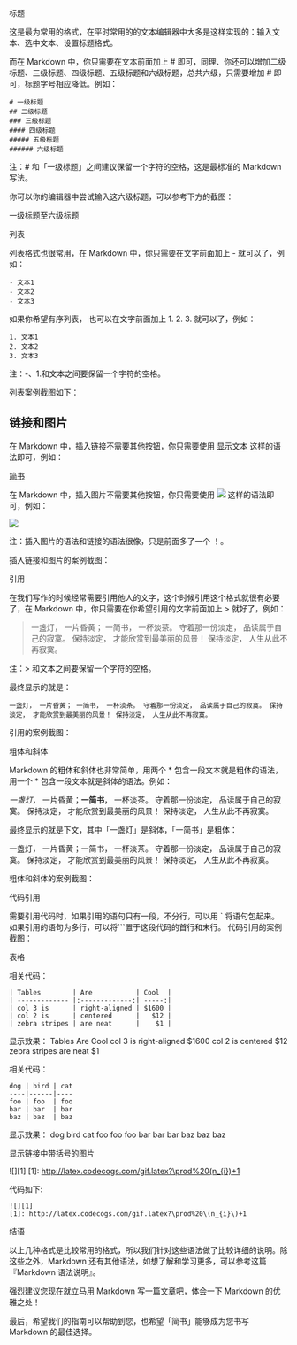 标题

这是最为常用的格式，在平时常用的的文本编辑器中大多是这样实现的：输入文本、选中文本、设置标题格式。

而在 Markdown 中，你只需要在文本前面加上 # 即可，同理、你还可以增加二级标题、三级标题、四级标题、五级标题和六级标题，总共六级，只需要增加 # 即可，标题字号相应降低。例如：

    # 一级标题
    ## 二级标题
    ### 三级标题
    #### 四级标题
    ##### 五级标题
    ###### 六级标题 

注：# 和「一级标题」之间建议保留一个字符的空格，这是最标准的 Markdown 写法。

你可以你的编辑器中尝试输入这六级标题，可以参考下方的截图：

一级标题至六级标题

列表

列表格式也很常用，在 Markdown 中，你只需要在文字前面加上 - 就可以了，例如：

    - 文本1
    - 文本2
    - 文本3

如果你希望有序列表，
也可以在文字前面加上 1. 2. 3. 就可以了，例如：

    1. 文本1
    2. 文本2
    3. 文本3

注：-、1.和文本之间要保留一个字符的空格。

列表案例截图如下：

<h2 id="picture"> 链接和图片</h2>

在 Markdown 中，插入链接不需要其他按钮，你只需要使用 [显示文本](链接地址) 这样的语法即可，例如：

[简书](http://www.jianshu.com)

在 Markdown 中，插入图片不需要其他按钮，你只需要使用 ![](图片链接地址) 这样的语法即可，例如：

![](http://upload-images.jianshu.io/upload_images/259-0ad0d0bfc1c608b6.jpg?imageMogr2/auto-orient/strip%7CimageView2/2/w/1240)

注：插入图片的语法和链接的语法很像，只是前面多了一个 ！。

插入链接和图片的案例截图：

引用

在我们写作的时候经常需要引用他人的文字，这个时候引用这个格式就很有必要了，在 Markdown 中，你只需要在你希望引用的文字前面加上 > 就好了，例如：

> 一盏灯， 一片昏黄； 一简书， 一杯淡茶。 守着那一份淡定， 品读属于自己的寂寞。 保持淡定， 才能欣赏到最美丽的风景！ 保持淡定， 人生从此不再寂寞。

注：> 和文本之间要保留一个字符的空格。

最终显示的就是：

    一盏灯， 一片昏黄； 一简书， 一杯淡茶。 守着那一份淡定， 品读属于自己的寂寞。 保持淡定， 才能欣赏到最美丽的风景！ 保持淡定， 人生从此不再寂寞。

引用的案例截图：

粗体和斜体

Markdown 的粗体和斜体也非常简单，用两个 * 包含一段文本就是粗体的语法，用一个 * 包含一段文本就是斜体的语法。例如：

 *一盏灯*， 一片昏黄；**一简书**， 一杯淡茶。 守着那一份淡定， 品读属于自己的寂寞。 保持淡定， 才能欣赏到最美丽的风景！ 保持淡定， 人生从此不再寂寞。

最终显示的就是下文，其中「一盏灯」是斜体，「一简书」是粗体：

一盏灯， 一片昏黄；一简书， 一杯淡茶。 守着那一份淡定， 品读属于自己的寂寞。 保持淡定， 才能欣赏到最美丽的风景！ 保持淡定， 人生从此不再寂寞。

粗体和斜体的案例截图：

代码引用

需要引用代码时，如果引用的语句只有一段，不分行，可以用 ` 将语句包起来。
如果引用的语句为多行，可以将```置于这段代码的首行和末行。
代码引用的案例截图：

表格

相关代码：

    | Tables        | Are           | Cool  |
    | ------------- |:-------------:| -----:|
    | col 3 is      | right-aligned | $1600 |
    | col 2 is      | centered      |   $12 |
    | zebra stripes | are neat      |    $1 |

显示效果：
Tables     Are     Cool
col 3 is     right-aligned     $1600
col 2 is     centered     $12
zebra stripes     are neat     $1

<p></p>
相关代码：

    dog | bird | cat
    ----|------|----
    foo | foo  | foo
    bar | bar  | bar
    baz | baz  | baz

显示效果：
dog     bird     cat
foo     foo     foo
bar     bar     bar
baz     baz     baz

<p></p>
显示链接中带括号的图片

![][1]
[1]: http://latex.codecogs.com/gif.latex?\prod%20(n_{i})+1

代码如下:

    ![][1]
    [1]: http://latex.codecogs.com/gif.latex?\prod%20\(n_{i}\)+1

结语

以上几种格式是比较常用的格式，所以我们针对这些语法做了比较详细的说明。除这些之外，Markdown 还有其他语法，如想了解和学习更多，可以参考这篇『Markdown 语法说明』。

强烈建议您现在就立马用 Markdown 写一篇文章吧，体会一下 Markdown 的优雅之处！

最后，希望我们的指南可以帮助到您，也希望「简书」能够成为您书写 Markdown 的最佳选择。

